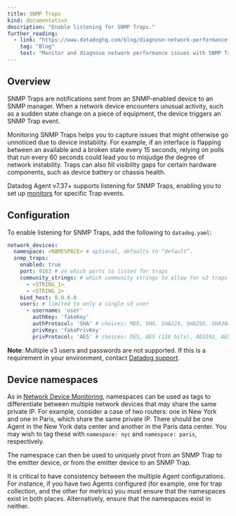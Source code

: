 ```yaml
---
title: SNMP Traps
kind: documentation
description: "Enable listening for SNMP Traps."
further_reading:
  - link: "https://www.datadoghq.com/blog/diagnose-network-performance-with-snmp-trap-monitoring/"
    tag: "Blog"
    text: "Monitor and diagnose network performance issues with SNMP Traps"
---
```


## Overview

SNMP Traps are notifications sent from an SNMP-enabled device to an SNMP manager. When a network device encounters unusual activity, such as a sudden state change on a piece of equipment, the device triggers an SNMP Trap event.

Monitoring SNMP Traps helps you to capture issues that might otherwise go unnoticed due to device instability. For example, if an interface is flapping between an available and a broken state every 15 seconds, relying on polls that run every 60 seconds could lead you to misjudge the degree of network instability. Traps can also fill visibility gaps for certain hardware components, such as device battery or chassis health.

Datadog Agent v7.37+ supports listening for SNMP Traps, enabling you to set up [monitors][1] for specific Trap events.

## Configuration

To enable listening for SNMP Traps, add the following to `datadog.yaml`:

```yaml
network_devices:
  namespace: <NAMESPACE> # optional, defaults to “default”.
  snmp_traps:
    enabled: true
    port: 9162 # on which ports to listen for traps
    community_strings: # which community strings to allow for v2 traps
      - <STRING_1>
      - <STRING_2>
    bind_host: 0.0.0.0
    users: # limited to only a single v3 user
      - username: 'user'
        authKey: 'fakeKey'
        authProtocol: 'SHA' # choices: MD5, SHA, SHA224, SHA256, SHA384, SHA512
        privKey: 'fakePrivKey'
        privProtocol: 'AES' # choices: DES, AES (128 bits), AES192, AES192C, AES256, AES256C
```

**Note**: Multiple v3 users and passwords are not supported. If this is a requirement in your environment, contact [Datadog support][2].

## Device namespaces

As in [Network Device Monitoring][3], namespaces can be used as tags to differentiate between multiple network devices that may share the same private IP. For example, consider a case of two routers: one in New York and one in Paris, which share the same private IP. There should be one Agent in the New York data center and another in the Paris data center. You may wish to tag these with `namespace: nyc` and `namespace: paris`, respectively.

The namespace can then be used to uniquely pivot from an SNMP Trap to the emitter device, or from the emitter device to an SNMP Trap. 

It is critical to have consistency between the multiple Agent configurations. For instance, if you have two Agents configured (for example, one for trap collection, and the other for metrics) you must ensure that the namespaces exist in both places. Alternatively, ensure that the namespaces exist in neither. 

[1]: /monitors/
[2]: /help/
[3]: /network_monitoring/devices
